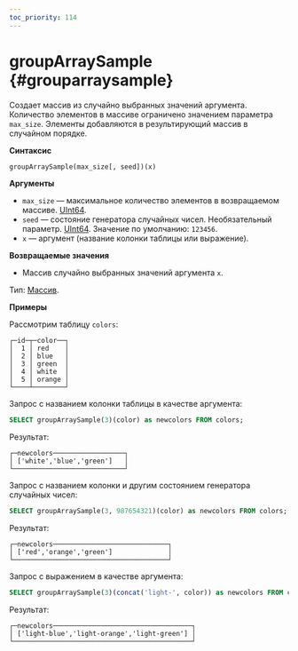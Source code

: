 ```yaml
---
toc_priority: 114
---
```


# groupArraySample {#grouparraysample}

Создает массив из случайно выбранных значений аргумента. Количество элементов в массиве ограничено значением параметра `max_size`. Элементы добавляются в результирующий массив в случайном порядке.

**Синтаксис**

``` sql
groupArraySample(max_size[, seed])(x)
```

**Аргументы**

-   `max_size` — максимальное количество элементов в возвращаемом массиве. [UInt64](../../data-types/int-uint.md).
-   `seed` — состояние генератора случайных чисел. Необязательный параметр. [UInt64](../../data-types/int-uint.md). Значение по умолчанию: `123456`.
-   `x` — аргумент (название колонки таблицы или выражение).

**Возвращаемые значения**

-   Массив случайно выбранных значений аргумента `x`.

Тип: [Массив](../../data-types/array.md).

**Примеры**

Рассмотрим таблицу `colors`:

``` text
┌─id─┬─color──┐
│  1 │ red    │
│  2 │ blue   │
│  3 │ green  │
│  4 │ white  │
│  5 │ orange │
└────┴────────┘
```

Запрос с названием колонки таблицы в качестве аргумента:

``` sql
SELECT groupArraySample(3)(color) as newcolors FROM colors;
```

Результат:

```text
┌─newcolors──────────────────┐
│ ['white','blue','green']   │
└────────────────────────────┘
```

Запрос с названием колонки и другим состоянием генератора случайных чисел:

``` sql
SELECT groupArraySample(3, 987654321)(color) as newcolors FROM colors;
```

Результат:

```text
┌─newcolors─────────────────────────────┐
│ ['red','orange','green']              │
└───────────────────────────────────────┘
```

Запрос с выражением в качестве аргумента:

``` sql
SELECT groupArraySample(3)(concat('light-', color)) as newcolors FROM colors;
```
Результат:

```text
┌─newcolors───────────────────────────────────┐
│ ['light-blue','light-orange','light-green'] │
└─────────────────────────────────────────────┘
```
